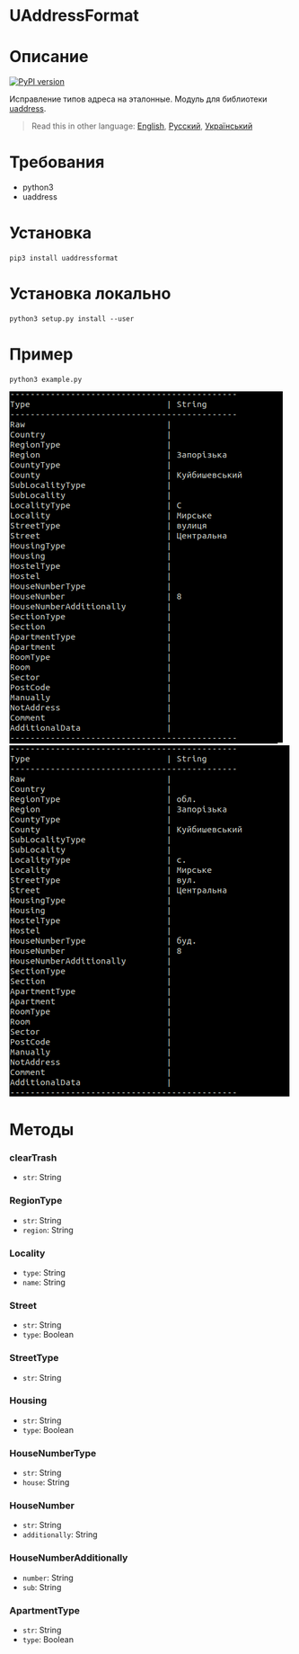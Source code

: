 # UAddressFormat

# Описание
[![PyPI version](https://badge.fury.io/py/uaddressformat.svg)](https://badge.fury.io/py/uaddressformat)

Исправление типов адреса на эталонные. Модуль для библиотеки [uaddress](https://github.com/martinjack/uaddress). 

> Read this in other language: [English](README.en.md), [Русский](README.md), [Український](README.ua.md)

# Требования
* python3
* uaddress

# Установка
```shell
pip3 install uaddressformat
```
# Установка локально
```shell
python3 setup.py install --user
```

# Пример
```shell
python3 example.py
```
![before](doc/before.png) ![after](doc/after.png)

# Методы
### clearTrash
* `str`: String
### RegionType
* `str`: String
* `region`: String
### Locality
* `type`: String
* `name`: String
### Street
* `str`: String
* `type`: Boolean
### StreetType
* `str`: String
### Housing
* `str`: String
* `type`: Boolean
### HouseNumberType
* `str`: String
* `house`: String
### HouseNumber
* `str`: String
* `additionally`: String
### HouseNumberAdditionally
* `number`: String
* `sub`: String
### ApartmentType
* `str`: String
* `type`: Boolean
